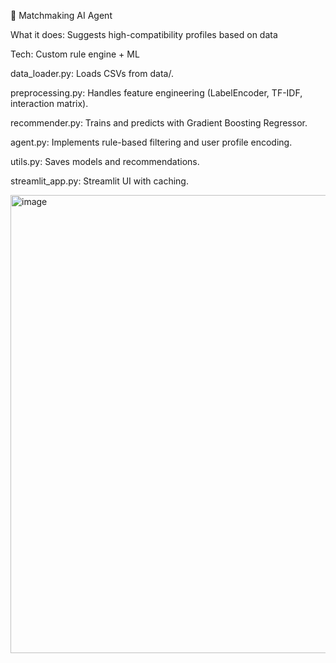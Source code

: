 🤖 Matchmaking AI Agent

What it does:
Suggests high-compatibility profiles based on data

Tech:
Custom rule engine + ML

data_loader.py: 
Loads CSVs from data/.

preprocessing.py: 
Handles feature engineering (LabelEncoder, TF-IDF, interaction matrix).

recommender.py: 
Trains and predicts with Gradient Boosting Regressor.

agent.py: 
Implements rule-based filtering and user profile encoding.

utils.py: 
Saves models and recommendations.

streamlit_app.py: 
Streamlit UI with caching.

<img width="791" height="733" alt="image" src="https://github.com/user-attachments/assets/182d9a80-1060-416c-aebc-21bae1b934d4" />
